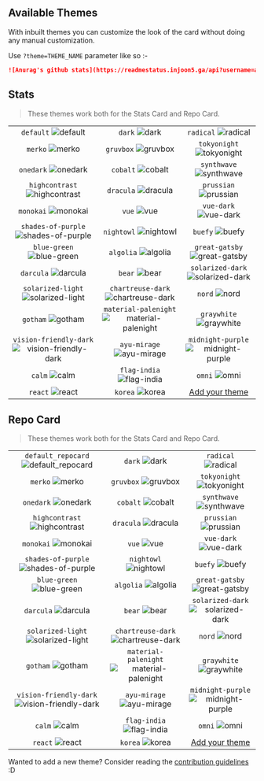 ## Available Themes

<!-- DO NOT EDIT THIS FILE DIRECTLY -->

With inbuilt themes you can customize the look of the card without doing any manual customization.

Use `?theme=THEME_NAME` parameter like so :-

```md
![Anurag's github stats](https://readmestatus.injoon5.ga/api?username=anuraghazra&theme=dark&show_icons=true)
```

## Stats

> These themes work both for the Stats Card and Repo Card.

| | | |
| :--: | :--: | :--: |
| `default` ![default][default] | `dark` ![dark][dark] | `radical` ![radical][radical] |
| `merko` ![merko][merko] | `gruvbox` ![gruvbox][gruvbox] | `tokyonight` ![tokyonight][tokyonight] |
| `onedark` ![onedark][onedark] | `cobalt` ![cobalt][cobalt] | `synthwave` ![synthwave][synthwave] |
| `highcontrast` ![highcontrast][highcontrast] | `dracula` ![dracula][dracula] | `prussian` ![prussian][prussian] |
| `monokai` ![monokai][monokai] | `vue` ![vue][vue] | `vue-dark` ![vue-dark][vue-dark] |
| `shades-of-purple` ![shades-of-purple][shades-of-purple] | `nightowl` ![nightowl][nightowl] | `buefy` ![buefy][buefy] |
| `blue-green` ![blue-green][blue-green] | `algolia` ![algolia][algolia] | `great-gatsby` ![great-gatsby][great-gatsby] |
| `darcula` ![darcula][darcula] | `bear` ![bear][bear] | `solarized-dark` ![solarized-dark][solarized-dark] |
| `solarized-light` ![solarized-light][solarized-light] | `chartreuse-dark` ![chartreuse-dark][chartreuse-dark] | `nord` ![nord][nord] |
| `gotham` ![gotham][gotham] | `material-palenight` ![material-palenight][material-palenight] | `graywhite` ![graywhite][graywhite] |
| `vision-friendly-dark` ![vision-friendly-dark][vision-friendly-dark] | `ayu-mirage` ![ayu-mirage][ayu-mirage] | `midnight-purple` ![midnight-purple][midnight-purple] |
| `calm` ![calm][calm] | `flag-india` ![flag-india][flag-india] | `omni` ![omni][omni] |
| `react` ![react][react] |  `korea` ![korea][korea] |  [Add your theme][add-theme] |

## Repo Card

> These themes work both for the Stats Card and Repo Card.

| | | |
| :--: | :--: | :--: |
| `default_repocard` ![default_repocard][default_repocard_repo] | `dark` ![dark][dark_repo] | `radical` ![radical][radical_repo] |
| `merko` ![merko][merko_repo] | `gruvbox` ![gruvbox][gruvbox_repo] | `tokyonight` ![tokyonight][tokyonight_repo] |
| `onedark` ![onedark][onedark_repo] | `cobalt` ![cobalt][cobalt_repo] | `synthwave` ![synthwave][synthwave_repo] |
| `highcontrast` ![highcontrast][highcontrast_repo] | `dracula` ![dracula][dracula_repo] | `prussian` ![prussian][prussian_repo] |
| `monokai` ![monokai][monokai_repo] | `vue` ![vue][vue_repo] | `vue-dark` ![vue-dark][vue-dark_repo] |
| `shades-of-purple` ![shades-of-purple][shades-of-purple_repo] | `nightowl` ![nightowl][nightowl_repo] | `buefy` ![buefy][buefy_repo] |
| `blue-green` ![blue-green][blue-green_repo] | `algolia` ![algolia][algolia_repo] | `great-gatsby` ![great-gatsby][great-gatsby_repo] |
| `darcula` ![darcula][darcula_repo] | `bear` ![bear][bear_repo] | `solarized-dark` ![solarized-dark][solarized-dark_repo] |
| `solarized-light` ![solarized-light][solarized-light_repo] | `chartreuse-dark` ![chartreuse-dark][chartreuse-dark_repo] | `nord` ![nord][nord_repo] |
| `gotham` ![gotham][gotham_repo] | `material-palenight` ![material-palenight][material-palenight_repo] | `graywhite` ![graywhite][graywhite_repo] |
| `vision-friendly-dark` ![vision-friendly-dark][vision-friendly-dark_repo] | `ayu-mirage` ![ayu-mirage][ayu-mirage_repo] | `midnight-purple` ![midnight-purple][midnight-purple_repo] |
| `calm` ![calm][calm_repo] | `flag-india` ![flag-india][flag-india_repo] | `omni` ![omni][omni_repo] |
| `react` ![react][react_repo] | `korea` ![korea][korea_repo] | [Add your theme][add-theme] |


[default]: https://readmestatus.injoon5.ga/api?username=anuraghazra&show_icons=true&hide=contribs,prs&cache_seconds=86400&theme=default
[default_repocard]: https://readmestatus.injoon5.ga/api?username=anuraghazra&show_icons=true&hide=contribs,prs&cache_seconds=86400&theme=default_repocard
[dark]: https://readmestatus.injoon5.ga/api?username=anuraghazra&show_icons=true&hide=contribs,prs&cache_seconds=86400&theme=dark
[radical]: https://readmestatus.injoon5.ga/api?username=anuraghazra&show_icons=true&hide=contribs,prs&cache_seconds=86400&theme=radical
[merko]: https://readmestatus.injoon5.ga/api?username=anuraghazra&show_icons=true&hide=contribs,prs&cache_seconds=86400&theme=merko
[gruvbox]: https://readmestatus.injoon5.ga/api?username=anuraghazra&show_icons=true&hide=contribs,prs&cache_seconds=86400&theme=gruvbox
[tokyonight]: https://readmestatus.injoon5.ga/api?username=anuraghazra&show_icons=true&hide=contribs,prs&cache_seconds=86400&theme=tokyonight
[onedark]: https://readmestatus.injoon5.ga/api?username=anuraghazra&show_icons=true&hide=contribs,prs&cache_seconds=86400&theme=onedark
[cobalt]: https://readmestatus.injoon5.ga/api?username=anuraghazra&show_icons=true&hide=contribs,prs&cache_seconds=86400&theme=cobalt
[synthwave]: https://readmestatus.injoon5.ga/api?username=anuraghazra&show_icons=true&hide=contribs,prs&cache_seconds=86400&theme=synthwave
[highcontrast]: https://readmestatus.injoon5.ga/api?username=anuraghazra&show_icons=true&hide=contribs,prs&cache_seconds=86400&theme=highcontrast
[dracula]: https://readmestatus.injoon5.ga/api?username=anuraghazra&show_icons=true&hide=contribs,prs&cache_seconds=86400&theme=dracula
[prussian]: https://readmestatus.injoon5.ga/api?username=anuraghazra&show_icons=true&hide=contribs,prs&cache_seconds=86400&theme=prussian
[monokai]: https://readmestatus.injoon5.ga/api?username=anuraghazra&show_icons=true&hide=contribs,prs&cache_seconds=86400&theme=monokai
[vue]: https://readmestatus.injoon5.ga/api?username=anuraghazra&show_icons=true&hide=contribs,prs&cache_seconds=86400&theme=vue
[vue-dark]: https://readmestatus.injoon5.ga/api?username=anuraghazra&show_icons=true&hide=contribs,prs&cache_seconds=86400&theme=vue-dark
[shades-of-purple]: https://readmestatus.injoon5.ga/api?username=anuraghazra&show_icons=true&hide=contribs,prs&cache_seconds=86400&theme=shades-of-purple
[nightowl]: https://readmestatus.injoon5.ga/api?username=anuraghazra&show_icons=true&hide=contribs,prs&cache_seconds=86400&theme=nightowl
[buefy]: https://readmestatus.injoon5.ga/api?username=anuraghazra&show_icons=true&hide=contribs,prs&cache_seconds=86400&theme=buefy
[blue-green]: https://readmestatus.injoon5.ga/api?username=anuraghazra&show_icons=true&hide=contribs,prs&cache_seconds=86400&theme=blue-green
[algolia]: https://readmestatus.injoon5.ga/api?username=anuraghazra&show_icons=true&hide=contribs,prs&cache_seconds=86400&theme=algolia
[great-gatsby]: https://readmestatus.injoon5.ga/api?username=anuraghazra&show_icons=true&hide=contribs,prs&cache_seconds=86400&theme=great-gatsby
[darcula]: https://readmestatus.injoon5.ga/api?username=anuraghazra&show_icons=true&hide=contribs,prs&cache_seconds=86400&theme=darcula
[bear]: https://readmestatus.injoon5.ga/api?username=anuraghazra&show_icons=true&hide=contribs,prs&cache_seconds=86400&theme=bear
[solarized-dark]: https://readmestatus.injoon5.ga/api?username=anuraghazra&show_icons=true&hide=contribs,prs&cache_seconds=86400&theme=solarized-dark
[solarized-light]: https://readmestatus.injoon5.ga/api?username=anuraghazra&show_icons=true&hide=contribs,prs&cache_seconds=86400&theme=solarized-light
[chartreuse-dark]: https://readmestatus.injoon5.ga/api?username=anuraghazra&show_icons=true&hide=contribs,prs&cache_seconds=86400&theme=chartreuse-dark
[nord]: https://readmestatus.injoon5.ga/api?username=anuraghazra&show_icons=true&hide=contribs,prs&cache_seconds=86400&theme=nord
[gotham]: https://readmestatus.injoon5.ga/api?username=anuraghazra&show_icons=true&hide=contribs,prs&cache_seconds=86400&theme=gotham
[material-palenight]: https://readmestatus.injoon5.ga/api?username=anuraghazra&show_icons=true&hide=contribs,prs&cache_seconds=86400&theme=material-palenight
[graywhite]: https://readmestatus.injoon5.ga/api?username=anuraghazra&show_icons=true&hide=contribs,prs&cache_seconds=86400&theme=graywhite
[vision-friendly-dark]: https://readmestatus.injoon5.ga/api?username=anuraghazra&show_icons=true&hide=contribs,prs&cache_seconds=86400&theme=vision-friendly-dark
[ayu-mirage]: https://readmestatus.injoon5.ga/api?username=anuraghazra&show_icons=true&hide=contribs,prs&cache_seconds=86400&theme=ayu-mirage
[midnight-purple]: https://readmestatus.injoon5.ga/api?username=anuraghazra&show_icons=true&hide=contribs,prs&cache_seconds=86400&theme=midnight-purple
[calm]: https://readmestatus.injoon5.ga/api?username=anuraghazra&show_icons=true&hide=contribs,prs&cache_seconds=86400&theme=calm
[flag-india]: https://readmestatus.injoon5.ga/api?username=anuraghazra&show_icons=true&hide=contribs,prs&cache_seconds=86400&theme=flag-india
[omni]: https://readmestatus.injoon5.ga/api?username=anuraghazra&show_icons=true&hide=contribs,prs&cache_seconds=86400&theme=omni
[react]: https://readmestatus.injoon5.ga/api?username=anuraghazra&show_icons=true&hide=contribs,prs&cache_seconds=86400&theme=react
[korea]: https://readmestatus.injoon5.ga/api?username=anuraghazra&show_icons=true&hide=contribs,prs&cache_seconds=86400&theme=korea


[default_repo]: https://readmestatus.injoon5.ga/api/pin/?username=anuraghazra&repo=github-readme-stats&cache_seconds=86400&theme=default
[default_repocard_repo]: https://readmestatus.injoon5.ga/api/pin/?username=anuraghazra&repo=github-readme-stats&cache_seconds=86400&theme=default_repocard
[dark_repo]: https://readmestatus.injoon5.ga/api/pin/?username=anuraghazra&repo=github-readme-stats&cache_seconds=86400&theme=dark
[radical_repo]: https://readmestatus.injoon5.ga/api/pin/?username=anuraghazra&repo=github-readme-stats&cache_seconds=86400&theme=radical
[merko_repo]: https://readmestatus.injoon5.ga/api/pin/?username=anuraghazra&repo=github-readme-stats&cache_seconds=86400&theme=merko
[gruvbox_repo]: https://readmestatus.injoon5.ga/api/pin/?username=anuraghazra&repo=github-readme-stats&cache_seconds=86400&theme=gruvbox
[tokyonight_repo]: https://readmestatus.injoon5.ga/api/pin/?username=anuraghazra&repo=github-readme-stats&cache_seconds=86400&theme=tokyonight
[onedark_repo]: https://readmestatus.injoon5.ga/api/pin/?username=anuraghazra&repo=github-readme-stats&cache_seconds=86400&theme=onedark
[cobalt_repo]: https://readmestatus.injoon5.ga/api/pin/?username=anuraghazra&repo=github-readme-stats&cache_seconds=86400&theme=cobalt
[synthwave_repo]: https://readmestatus.injoon5.ga/api/pin/?username=anuraghazra&repo=github-readme-stats&cache_seconds=86400&theme=synthwave
[highcontrast_repo]: https://readmestatus.injoon5.ga/api/pin/?username=anuraghazra&repo=github-readme-stats&cache_seconds=86400&theme=highcontrast
[dracula_repo]: https://readmestatus.injoon5.ga/api/pin/?username=anuraghazra&repo=github-readme-stats&cache_seconds=86400&theme=dracula
[prussian_repo]: https://readmestatus.injoon5.ga/api/pin/?username=anuraghazra&repo=github-readme-stats&cache_seconds=86400&theme=prussian
[monokai_repo]: https://readmestatus.injoon5.ga/api/pin/?username=anuraghazra&repo=github-readme-stats&cache_seconds=86400&theme=monokai
[vue_repo]: https://readmestatus.injoon5.ga/api/pin/?username=anuraghazra&repo=github-readme-stats&cache_seconds=86400&theme=vue
[vue-dark_repo]: https://readmestatus.injoon5.ga/api/pin/?username=anuraghazra&repo=github-readme-stats&cache_seconds=86400&theme=vue-dark
[shades-of-purple_repo]: https://readmestatus.injoon5.ga/api/pin/?username=anuraghazra&repo=github-readme-stats&cache_seconds=86400&theme=shades-of-purple
[nightowl_repo]: https://readmestatus.injoon5.ga/api/pin/?username=anuraghazra&repo=github-readme-stats&cache_seconds=86400&theme=nightowl
[buefy_repo]: https://readmestatus.injoon5.ga/api/pin/?username=anuraghazra&repo=github-readme-stats&cache_seconds=86400&theme=buefy
[blue-green_repo]:https://readmestatus.injoon5.ga/api/pin/?username=anuraghazra&repo=github-readme-stats&cache_seconds=86400&theme=blue-green
[algolia_repo]: https://readmestatus.injoon5.ga/api/pin/?username=anuraghazra&repo=github-readme-stats&cache_seconds=86400&theme=algolia
[great-gatsby_repo]: https://readmestatus.injoon5.ga/api/pin/?username=anuraghazra&repo=github-readme-stats&cache_seconds=86400&theme=great-gatsby
[darcula_repo]: https://readmestatus.injoon5.ga/api/pin/?username=anuraghazra&repo=github-readme-stats&cache_seconds=86400&theme=darcula
[bear_repo]: https://readmestatus.injoon5.ga/api/pin/?username=anuraghazra&repo=github-readme-stats&cache_seconds=86400&theme=bear
[solarized-dark_repo]: https://readmestatus.injoon5.ga/api/pin/?username=anuraghazra&repo=github-readme-stats&cache_seconds=86400&theme=solarized-dark
[solarized-light_repo]: https://readmestatus.injoon5.ga/api/pin/?username=anuraghazra&repo=github-readme-stats&cache_seconds=86400&theme=solarized-light
[chartreuse-dark_repo]: https://readmestatus.injoon5.ga/api/pin/?username=anuraghazra&repo=github-readme-stats&cache_seconds=86400&theme=chartreuse-dark
[nord_repo]: https://readmestatus.injoon5.ga/api/pin/?username=anuraghazra&repo=github-readme-stats&cache_seconds=86400&theme=nord
[gotham_repo]: https://readmestatus.injoon5.ga/api/pin/?username=anuraghazra&repo=github-readme-stats&cache_seconds=86400&theme=gotham
[material-palenight_repo]: https://readmestatus.injoon5.ga/api/pin/?username=anuraghazra&repo=github-readme-stats&cache_seconds=86400&theme=material-palenight
[graywhite_repo]: https://readmestatus.injoon5.ga/api/pin/?username=anuraghazra&repo=github-readme-stats&cache_seconds=86400&theme=graywhite
[vision-friendly-dark_repo]: https://readmestatus.injoon5.ga/api/pin/?username=anuraghazra&repo=github-readme-stats&cache_seconds=86400&theme=vision-friendly-dark
[ayu-mirage_repo]: https://readmestatus.injoon5.ga/api/pin/?username=anuraghazra&repo=github-readme-stats&cache_seconds=86400&theme=ayu-mirage
[midnight-purple_repo]: https://readmestatus.injoon5.ga/api/pin/?username=anuraghazra&repo=github-readme-stats&cache_seconds=86400&theme=midnight-purple
[calm_repo]: https://readmestatus.injoon5.ga/api/pin/?username=anuraghazra&repo=github-readme-stats&cache_seconds=86400&theme=calm
[flag-india_repo]: https://readmestatus.injoon5.ga/api/pin/?username=anuraghazra&repo=github-readme-stats&cache_seconds=86400&theme=flag-india
[omni_repo]: https://readmestatus.injoon5.ga/api/pin/?username=anuraghazra&repo=github-readme-stats&cache_seconds=86400&theme=omni
[react_repo]: https://readmestatus.injoon5.ga/api/pin/?username=anuraghazra&repo=github-readme-stats&cache_seconds=86400&theme=react
[korea_repo]: https://readmestatus.injoon5.ga/api/pin/?username=anuraghazra&repo=github-readme-stats&cache_seconds=86400&theme=korea



[add-theme]: https://github.com/injoon5/github-readme-stats/edit/master/themes/index.js

Wanted to add a new theme? Consider reading the [contribution guidelines](../CONTRIBUTING.md#themes-contribution) :D
